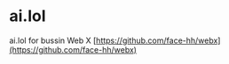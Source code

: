 # ai.lol
ai.lol for bussin Web X [https://github.com/face-hh/webx](https://github.com/face-hh/webx)
